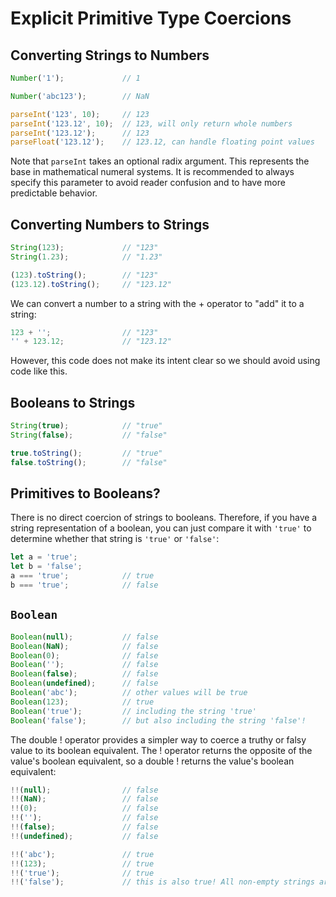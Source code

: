 # Explicit Primitive Type Coercions

## Converting Strings to Numbers
```js
Number('1');             // 1

Number('abc123');        // NaN

parseInt('123', 10);     // 123
parseInt('123.12', 10);  // 123, will only return whole numbers
parseInt('123.12');      // 123
parseFloat('123.12');    // 123.12, can handle floating point values
```
Note that `parseInt` takes an optional radix argument. This represents the base in mathematical numeral systems. It is recommended to always specify this parameter to avoid reader confusion and to have more predictable behavior.

## Converting Numbers to Strings
```js
String(123);             // "123"
String(1.23);            // "1.23"

(123).toString();        // "123"
(123.12).toString();     // "123.12"
```

We can convert a number to a string with the + operator to "add" it to a string:
```js
123 + '';                // "123"
'' + 123.12;             // "123.12"
```
However, this code does not make its intent clear so we should avoid using code like this.

## Booleans to Strings
```js
String(true);            // "true"
String(false);           // "false"

true.toString();         // "true"
false.toString();        // "false"
```

## Primitives to Booleans?
There is no direct coercion of strings to booleans. Therefore, if you have a string representation of a boolean, you can just compare it with `'true'` to determine whether that string is `'true'` or `'false'`:
```js
let a = 'true';
let b = 'false';
a === 'true';            // true
b === 'true';            // false
```

## `Boolean`
```js
Boolean(null);           // false
Boolean(NaN);            // false
Boolean(0);              // false
Boolean('');             // false
Boolean(false);          // false
Boolean(undefined);      // false
Boolean('abc');          // other values will be true
Boolean(123);            // true
Boolean('true');         // including the string 'true'
Boolean('false');        // but also including the string 'false'!
```

The double ! operator provides a simpler way to coerce a truthy or falsy value to its boolean equivalent. The ! operator returns the opposite of the value's boolean equivalent, so a double ! returns the value's boolean equivalent:

```js
!!(null);                // false
!!(NaN);                 // false
!!(0);                   // false
!!('');                  // false
!!(false);               // false
!!(undefined);           // false

!!('abc');               // true
!!(123);                 // true
!!('true');              // true
!!('false');             // this is also true! All non-empty strings are truthy in JavaScript
```